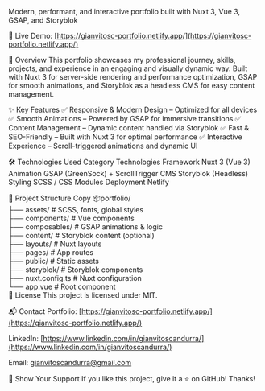 Modern, performant, and interactive portfolio built with Nuxt 3, Vue 3, GSAP, and Storyblok

🔗 Live Demo: [https://gianvitosc-portfolio.netlify.app/](https://gianvitosc-portfolio.netlify.app/)

📌 Overview
This portfolio showcases my professional journey, skills, projects, and experience in an engaging and visually dynamic way. Built with Nuxt 3 for server-side rendering and performance optimization, GSAP for smooth animations, and Storyblok as a headless CMS for easy content management.

✨ Key Features
✅ Responsive & Modern Design – Optimized for all devices
✅ Smooth Animations – Powered by GSAP for immersive transitions
✅ Content Management – Dynamic content handled via Storyblok
✅ Fast & SEO-Friendly – Built with Nuxt 3 for optimal performance
✅ Interactive Experience – Scroll-triggered animations and dynamic UI

🛠 Technologies Used
Category	Technologies
Framework	Nuxt 3 (Vue 3)
Animation	GSAP (GreenSock) + ScrollTrigger
CMS	Storyblok (Headless)
Styling	SCSS / CSS Modules
Deployment	Netlify

📂 Project Structure
Copy
📦portfolio/  
├── assets/           # SCSS, fonts, global styles  
├── components/       # Vue components  
├── composables/      # GSAP animations & logic  
├── content/          # Storyblok content (optional)  
├── layouts/          # Nuxt layouts  
├── pages/            # App routes  
├── public/           # Static assets  
├── storyblok/        # Storyblok components  
├── nuxt.config.ts    # Nuxt configuration  
└── app.vue           # Root component  
📜 License
This project is licensed under MIT.

📬 Contact
Portfolio: [https://gianvitosc-portfolio.netlify.app/](https://gianvitosc-portfolio.netlify.app/)

LinkedIn: [https://www.linkedin.com/in/gianvitoscandurra/](https://www.linkedin.com/in/gianvitoscandurra/)

Email: gianvitoscandurra@gmail.com

🌟 Show Your Support
If you like this project, give it a ⭐ on GitHub!
Thanks!

